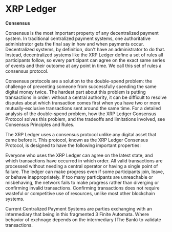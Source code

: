 # XRP Ledger

**Consensus**

Consensus is the most important property of any decentralized payment system. In traditional centralized payment systems, one authoritative administrator gets the final say in how and when payments occur. Decentralized systems, by definition, don't have an administrator to do that. Instead, decentralized systems like the XRP Ledger define a set of rules all participants follow, so every participant can agree on the exact same series of events and their outcome at any point in time. We call this set of rules a consensus protocol.

Consensus protocols are a solution to the double-spend problem: the challenge of preventing someone from successfully spending the same digital money twice. The hardest part about this problem is putting transactions in order: without a central authority, it can be difficult to resolve disputes about which transaction comes first when you have two or more mutually-exclusive transactions sent around the same time. For a detailed analysis of the double-spend problem, how the XRP Ledger Consensus Protocol solves this problem, and the tradeoffs and limitations involved, see Consensus Principles and Rules.


The XRP Ledger uses a consensus protocol unlike any digital asset that came before it. This protocol, known as the XRP Ledger Consensus Protocol, is designed to have the following important properties:

Everyone who uses the XRP Ledger can agree on the latest state, and which transactions have occurred in which order.
All valid transactions are processed without needing a central operator or having a single point of failure.
The ledger can make progress even if some participants join, leave, or behave inappropriately.
If too many participants are unreachable or misbehaving, the network fails to make progress rather than diverging or confirming invalid transactions.
Confirming transactions does not require wasteful or competitive use of resources, unlike most other blockchain systems.

Current Centralized Payment Systems are parties exchanging with an intermediary that being in this fragmented 3 Finite Automata.  Where behavior of exchnage depends on the intermediary (The Bank) to validate transactions.
